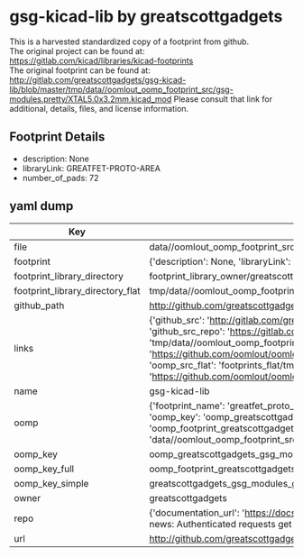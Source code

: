 # gsg-kicad-lib by greatscottgadgets  
This is a harvested standardized copy of a footprint from github.  
The original project can be found at:  
https://gitlab.com/kicad/libraries/kicad-footprints  
The original footprint can be found at:
http://gitlab.com/greatscottgadgets/gsg-kicad-lib/blob/master/tmp/data//oomlout_oomp_footprint_src/gsg-modules.pretty/XTAL5.0x3.2mm.kicad_mod
Please consult that link for additional, details, files, and license information.  
## Footprint Details
* description: None  
* libraryLink: GREATFET-PROTO-AREA  
* number_of_pads: 72  
## yaml dump  
| Key | Value |  
| --- | --- |  
| file | data//oomlout_oomp_footprint_src/gsg-kicad-lib/gsg-modules.pretty/GREATFET-PROTO-AREA.kicad_mod |  
| footprint | {'description': None, 'libraryLink': 'GREATFET-PROTO-AREA', 'number_of_pads': 72} |  
| footprint_library_directory | footprint_library_owner/greatscottgadgets_gsg-kicad-lib |  
| footprint_library_directory_flat | tmp/data//oomlout_oomp_footprint_src/footprints_flat/greatscottgadgets_gsg_modules_greatfet_proto_area/working |  
| github_path | http://github.com/greatscottgadgets/gsg-kicad-lib/blob/master/tmp/data//oomlout_oomp_footprint_src/gsg-modules.pretty/GREATFET-PROTO-AREA.kicad_mod |  
| links | {'github_src': 'http://gitlab.com/greatscottgadgets/gsg-kicad-lib/blob/master/tmp/data//oomlout_oomp_footprint_src/gsg-modules.pretty/XTAL5.0x3.2mm.kicad_mod', 'github_src_repo': 'https://gitlab.com/kicad/libraries/kicad-footprints', 'oomp_bot': 'tmp/data//oomlout_oomp_footprint_src/footprints/greatscottgadgets_gsg_modules_greatfet_proto_area/working', 'oomp_bot_github': 'https://github.com/oomlout/oomlout_oomp_footprint_bot/tree/main/tmp/data//oomlout_oomp_footprint_src/footprints/greatscottgadgets_gsg_modules_greatfet_proto_area/working', 'oomp_src_flat': 'footprints_flat/tmp/data//oomlout_oomp_footprint_src/footprints_flat/greatscottgadgets_gsg_modules_greatfet_proto_area/working', 'oomp_src_flat_github': 'https://github.com/oomlout/oomlout_oomp_footprint_src/tree/main/tmp/data//oomlout_oomp_footprint_src/footprints_flat/greatscottgadgets_gsg_modules_greatfet_proto_area/working'} |  
| name | gsg-kicad-lib |  
| oomp | {'footprint_name': 'greatfet_proto_area', 'library_name': 'gsg_modules', 'md5': '5dff05a817728cc209ba1db55beac4ac', 'md5_10': '5dff05a817', 'md5_5': '5dff0', 'md5_6': '5dff05', 'oomp_key': 'oomp_greatscottgadgets_gsg_modules_greatfet_proto_area', 'oomp_key_extra': 'oomp_footprint_greatscottgadgets_gsg_modules_greatfet_proto_area', 'oomp_key_full': 'oomp_footprint_greatscottgadgets_gsg_modules_greatfet_proto_area_5dff05', 'oomp_key_simple': 'greatscottgadgets_gsg_modules_greatfet_proto_area', 'original_filename': 'data//oomlout_oomp_footprint_src/gsg-kicad-lib/gsg-modules.pretty/GREATFET-PROTO-AREA.kicad_mod', 'owner_name': 'greatscottgadgets'} |  
| oomp_key | oomp_greatscottgadgets_gsg_modules_greatfet_proto_area |  
| oomp_key_full | oomp_footprint_greatscottgadgets_gsg_modules_greatfet_proto_area |  
| oomp_key_simple | greatscottgadgets_gsg_modules_greatfet_proto_area |  
| owner | greatscottgadgets |  
| repo | {'documentation_url': 'https://docs.github.com/rest/overview/resources-in-the-rest-api#rate-limiting', 'message': "API rate limit exceeded for 84.66.142.224. (But here's the good news: Authenticated requests get a higher rate limit. Check out the documentation for more details.)"} |  
| url | http://github.com/greatscottgadgets/gsg-kicad-lib |  

